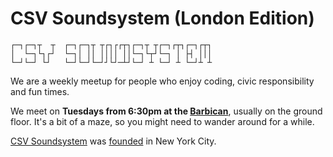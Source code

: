 # CSV Soundsystem (London Edition)

```text
┌─┐┌─┐┬  ┬  ┌─┐┌─┐┬ ┬┌┐┌┌┬┐┌─┐┬ ┬┌─┐┌┬┐┌─┐┌┬┐
│  └─┐└┐┌┘  └─┐│ ││ ││││ ││└─┐└┬┘└─┐ │ ├┤ │││
└─┘└─┘ └┘   └─┘└─┘└─┘┘└┘─┴┘└─┘ ┴ └─┘ ┴ └─┘┴ ┴
```


We are a weekly meetup for people who enjoy coding, civic responsibility and fun times.

We meet on **Tuesdays from 6:30pm at the [Barbican](https://www.barbican.org.uk/visitor-information)**, usually on the ground floor. It's a bit of a maze, so you might need to wander around for a while.

[CSV Soundsystem](https://twitter.com/csvsoundsystem) was [founded](http://csv.nyc/) in New York City.
